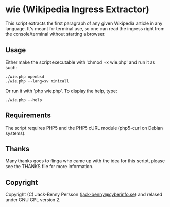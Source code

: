 # wie (Wikipedia Ingress Extractor) #
This script extracts the first paragraph of any given Wikipedia article in any
language. It's meant for terminal use, so one can read the ingress right from
the console/terminal without starting a browser.

## Usage ##
Either make the script executable with 'chmod +x wie.php' and run it as such:

    ./wie.php openbsd
    ./wie.php --lang=sv minicall

Or run it with 'php wie.php'. To display the help, type:

    ./wie.php --help

## Requirements ##
The script requires PHP5 and the PHP5 cURL module (php5-curl on Debian systems).

## Thanks ##
Many thanks goes to flinga who came up with the idea for this script, please see
the THANKS file for more information.

## Copyright ##
Copyright (C) Jack-Benny Persson (jack-benny@cyberinfo.se) and relased under GNU
GPL version 2.
